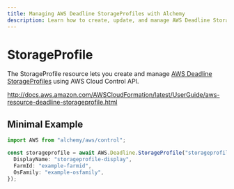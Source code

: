 ```yaml
---
title: Managing AWS Deadline StorageProfiles with Alchemy
description: Learn how to create, update, and manage AWS Deadline StorageProfiles using Alchemy Cloud Control.
---
```


# StorageProfile

The StorageProfile resource lets you create and manage [AWS Deadline StorageProfiles](https://docs.aws.amazon.com/deadline/latest/userguide/) using AWS Cloud Control API.

http://docs.aws.amazon.com/AWSCloudFormation/latest/UserGuide/aws-resource-deadline-storageprofile.html

## Minimal Example

```ts
import AWS from "alchemy/aws/control";

const storageprofile = await AWS.Deadline.StorageProfile("storageprofile-example", {
  DisplayName: "storageprofile-display",
  FarmId: "example-farmid",
  OsFamily: "example-osfamily",
});
```

